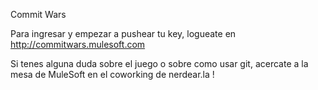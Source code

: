Commit Wars

Para ingresar y empezar a pushear tu key, logueate en http://commitwars.mulesoft.com

Si tenes alguna duda sobre el juego o sobre como usar git, acercate a la mesa de MuleSoft en el coworking de nerdear.la !
